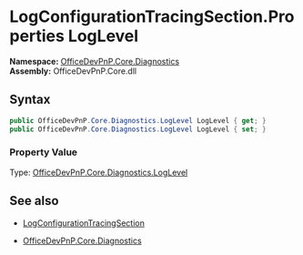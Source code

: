 # LogConfigurationTracingSection.Properties LogLevel
**Namespace:** [OfficeDevPnP.Core.Diagnostics](OfficeDevPnP.Core.Diagnostics.md)  
**Assembly:** OfficeDevPnP.Core.dll  
## Syntax
```C#
public OfficeDevPnP.Core.Diagnostics.LogLevel LogLevel { get; }
public OfficeDevPnP.Core.Diagnostics.LogLevel LogLevel { set; }
```

### Property Value
Type: [OfficeDevPnP.Core.Diagnostics.LogLevel](OfficeDevPnP.Core.Diagnostics.LogLevel.md) 

## See also
- [LogConfigurationTracingSection](LogConfigurationTracingSection.md) 

- [OfficeDevPnP.Core.Diagnostics](OfficeDevPnP.Core.Diagnostics.md)
